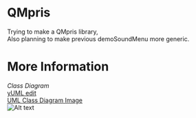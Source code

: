 QMpris
======
Trying to make a QMpris library,  
Also planning to make previous demoSoundMenu more generic.  
# More Information #
*Class Diagram*  
[yUML edit](http://yuml.me/edit/38417e4e)  
[UML Class Diagram Image](http://yuml.me/diagram/scruffy/class/38417e4e.png)  
![Alt text](http://yuml.me/diagram/scruffy/class/38417e4e.png "Class Diagram")
